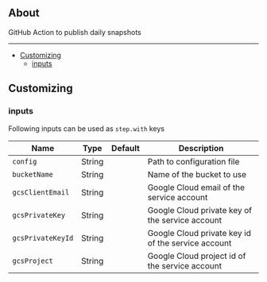
## About

GitHub Action to publish daily snapshots

___

* [Customizing](#customizing)
  * [inputs](#inputs)

## Customizing

### inputs

Following inputs can be used as `step.with` keys

| Name              | Type    | Default                     | Description                        |
|-------------------|---------|-----------------------------|------------------------------------|
| `config`          | String  |                             | Path to configuration file |
| `bucketName`      | String  |                             | Name of the bucket to use |
| `gcsClientEmail`  | String  |                             | Google Cloud email of the service account |
| `gcsPrivateKey`   | String  |                             | Google Cloud private key of the service account |
| `gcsPrivateKeyId` | String  |                             | Google Cloud private key id of the service account |
| `gcsProject`      | String  |                             | Google Cloud project id of the service account |
